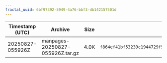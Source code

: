 ```yaml
---
fractal_uuid: 6bf97392-5949-4a76-bbf3-db142157501d
---
```

| Timestamp (UTC) | Archive | Size | SHA256 |
|---|---|---|---|
| 20250827-055926Z | manpages-20250827-055926Z.tar.gz | 4.0K | `f864ef41bf53239c1944729f5860cc439fe557a8529017f10faaaddcf4f89f7b` |
